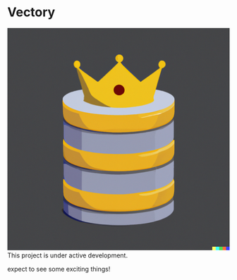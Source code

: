 # Vectory
![](docs/logo.png)
This project is under active development.

expect to see some exciting things!
